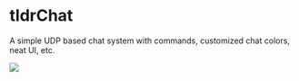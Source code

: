 # tldrChat

A simple UDP based chat system with commands, customized chat colors, neat UI, etc.

<img src="http://i.imgur.com/R8LCgh0.png" />
